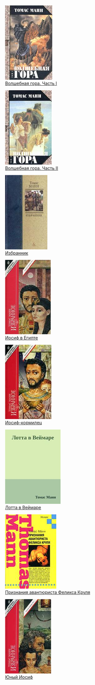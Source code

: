 ![](Волшебная%20гора.%20Часть%20I.jpg)  
[Волшебная гора. Часть I](Волшебная%20гора.%20Часть%20I.txt)

![](Волшебная%20гора.%20Часть%20II.jpg)  
[Волшебная гора. Часть II](Волшебная%20гора.%20Часть%20II.txt)

![](Избранник.jpg)  
[Избранник](Избранник.txt)

![](Иосиф%20в%20Египте.jpg)  
[Иосиф в Египте](Иосиф%20в%20Египте.txt)

![](Иосиф-кормилец.jpg)  
[Иосиф-кормилец](Иосиф-кормилец.txt)

![](Лотта%20в%20Веймаре.jpg)  
[Лотта в Веймаре](Лотта%20в%20Веймаре.txt)

![](Признания%20авантюриста%20Феликса%20Круля.jpg)  
[Признания авантюриста Феликса Круля](Признания%20авантюриста%20Феликса%20Круля.txt)

![](Юный%20Иосиф.jpg)  
[Юный Иосиф](Юный%20Иосиф.txt)
